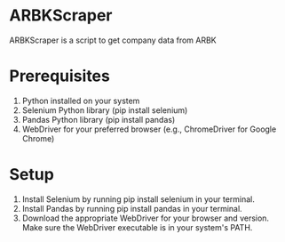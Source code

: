 # ARBKScraper

ARBKScraper is a script to get company data from ARBK

# Prerequisites
1. Python installed on your system
2. Selenium Python library (pip install selenium)
3. Pandas Python library (pip install pandas)
4. WebDriver for your preferred browser (e.g., ChromeDriver for Google Chrome)

# Setup
1. Install Selenium by running pip install selenium in your terminal.
2. Install Pandas by running pip install pandas in your terminal.
3. Download the appropriate WebDriver for your browser and version. Make sure the WebDriver executable is in your system's PATH.
